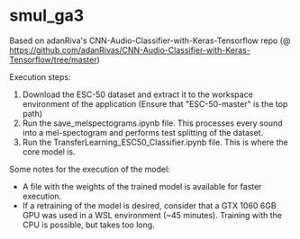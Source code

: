 # smul_ga3
Based on adanRiva's CNN-Audio-Classifier-with-Keras-Tensorflow repo (@ https://github.com/adanRivas/CNN-Audio-Classifier-with-Keras-Tensorflow/tree/master)

Execution steps:

1) Download the ESC-50 dataset and extract it to the workspace environment of the application (Ensure that "ESC-50-master" is the top path)
2) Run the save_melspectograms.ipynb file. This processes every sound into a mel-spectogram and performs test splitting of the dataset.
3) Run the TransferLearning_ESC50_Classifier.ipynb file. This is where the core model is.

Some notes for the execution of the model:
- A file with the weights of the trained model is available for faster execution.
- If a retraining of the model is desired, consider that a GTX 1060 6GB GPU was used in a WSL environment (~45 minutes). Training with the CPU is possible, but takes too long.
